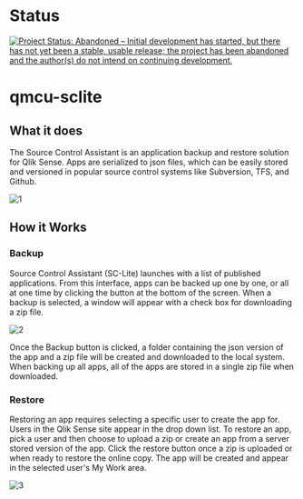 # Status
[![Project Status: Abandoned – Initial development has started, but there has not yet been a stable, usable release; the project has been abandoned and the author(s) do not intend on continuing development.](https://www.repostatus.org/badges/latest/abandoned.svg)](https://www.repostatus.org/#abandoned)

# qmcu-sclite

## What it does
The Source Control Assistant is an application backup and restore solution for Qlik Sense.  Apps are serialized to json files, which can be easily stored and versioned in popular source control systems like Subversion, TFS, and Github.

![1](https://github.com/eapowertools/QlikSenseQMCUtility/wiki/imgs/sclite1.png)

## How it Works
### Backup
Source Control Assistant (SC-Lite) launches with a list of published applications.  From this interface, apps can be backed up one by one, or all at one time by clicking the button at the bottom of the screen.  When a backup is selected, a window will appear with a check box for downloading a zip file.

![2](https://github.com/eapowertools/QlikSenseQMCUtility/wiki/imgs/sclite2.png)

Once the Backup button is clicked, a folder containing the json version of the app and a zip file will be created and downloaded to the local system.  When backing up all apps, all of the apps are stored in a single zip file when downloaded.

### Restore
Restoring an app requires selecting a specific user to create the app for.  Users in the Qlik Sense site appear in the drop down list.  To restore an app, pick a user and then choose to upload a zip or create an app from a server stored version of the app.  Click the restore button once a zip is uploaded or when ready to restore the online copy.  The app will be created and appear in the selected user's My Work area.

![3](https://github.com/eapowertools/QlikSenseQMCUtility/wiki/imgs/sclite3.png)
